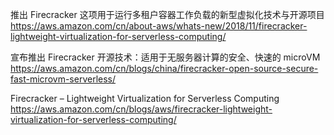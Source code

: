 推出 Firecracker 这项用于运行多租户容器工作负载的新型虚拟化技术与开源项目
https://aws.amazon.com/cn/about-aws/whats-new/2018/11/firecracker-lightweight-virtualization-for-serverless-computing/

宣布推出 Firecracker 开源技术：适用于无服务器计算的安全、快速的 microVM
https://aws.amazon.com/cn/blogs/china/firecracker-open-source-secure-fast-microvm-serverless/

Firecracker – Lightweight Virtualization for Serverless Computing
https://aws.amazon.com/cn/blogs/aws/firecracker-lightweight-virtualization-for-serverless-computing/